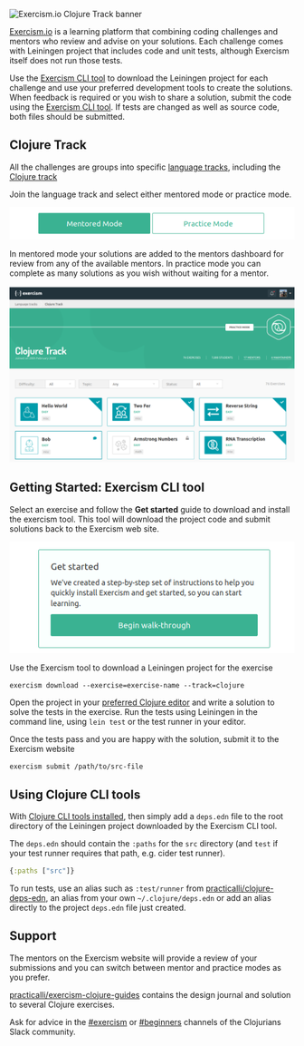 ![Exercism.io Clojure Track banner](https://raw.githubusercontent.com/practicalli/graphic-design/live/banners/exercism/exercisim-clojure-track.png)

[Exercism.io](https://exercism.io/my/tracks) is a learning platform that combining coding challenges and mentors who review and advise on your solutions.  Each challenge comes with Leiningen project that includes code and unit tests, although Exercism itself does not run those tests.

Use the [Exercism CLI tool](#getting-started-exercism-cli-tool) to download the Leiningen project for each challenge and use your preferred development tools to create the solutions.  When feedback is required or you wish to share a solution, submit the code using the [Exercism CLI tool](#getting-started-exercism-cli-tool).  If tests are changed as well as source code, both files should be submitted.


## Clojure Track
All the challenges are groups into specific [language tracks](https://exercism.io/my/tracks), including the [Clojure track](https://exercism.io/my/tracks/clojure)

Join the language track and select either mentored mode or practice mode.

![Clojure code challenges - Exercism Clojure track](/images/clojure-code-challenges-exercism-track-mentor-mode.png)

In mentored mode your solutions are added to the mentors dashboard for review from any of the available mentors.  In practice mode you can complete as many solutions as you wish without waiting for a mentor.

![Clojure code challenges - Exercism Clojure track](/images/clojure-code-challenges-exercism-clojure-track.png)


## Getting Started: Exercism CLI tool
Select an exercise and follow the **Get started** guide to download and install the exercism tool.  This tool will download the project code and submit solutions back to the Exercism web site.

![Clojure code challenges - Exercism getting started](/images/clojure-code-challenges-exercism-getting-started.png)

Use the Exercism tool to download a Leiningen project for the exercise

```shell
exercism download --exercise=exercise-name --track=clojure
```

Open the project in your [preferred Clojure editor](/clojure-editors/) and write a solution to solve the tests in the exercise.  Run the tests using Leiningen in the command line, using `lein test` or the test runner in your editor.

Once the tests pass and you are happy with the solution, submit it to the Exercism website

```shell
exercism submit /path/to/src-file
```

## Using Clojure CLI tools
With [Clojure CLI tools installed](/clojure-tools/install/), then simply add a `deps.edn` file to the root directory of the Leiningen project downloaded by the Exercism CLI tool.

The `deps.edn` should contain the `:paths` for the `src` directory (and `test` if your test runner requires that path, e.g. cider test runner).

```clojure
{:paths ["src"]}
```

To run tests, use an alias such as `:test/runner` from [practicalli/clojure-deps-edn](/clojure-tools/install/community-tools.md), an alias from your own `~/.clojure/deps.edn` or add an alias directly to the project `deps.edn` file just created.


## Support
The mentors on the Exercism website will provide a review of your submissions and you can switch between mentor and practice modes as you prefer.

[practicalli/exercism-clojure-guides](https://github.com/practicalli/exercism-clojure-guides/) contains the design journal and solution to several Clojure exercises.

Ask for advice in the [#exercism](clojurians.slack.com/messages/exercism) or [#beginners](clojurians.slack.com/messages/beginners) channels of the Clojurians Slack community.
